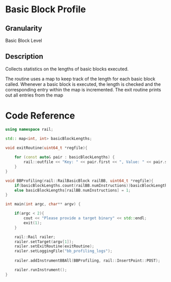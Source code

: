 # Basic Block Profile

## Granularity
Basic Block Level

## Description
Collects statistics on the lengths of basic blocks executed.

The routine uses a map to keep track of the length for each basic block called. Whenever a basic block is executed, the length is checked and the corresponding entry within the map is incremented.
The exit routine prints out all entries from the map


# Code Reference
```c++
using namespace rail;

std:: map<int, int> basicBlockLengths;

void exitRoutine(uint64_t *regfile){
    
    for (const auto& pair : basicBlockLengths) {
        rail::outfile << "Key: " << pair.first << ", Value: " << pair.second << std::endl;
    }
}

void BBProfiling(rail::RailBasicBlock railBB, uint64_t *regfile){
    if(basicBlockLengths.count(railBB.numInstructions))basicBlockLengths[railBB.numInstructions]++;
    else basicBlockLengths[railBB.numInstructions] = 1;
}

int main(int argc, char** argv) {

    if(argc < 2){
        cout << "Please provide a target binary" << std::endl;
        exit(1);
    }

    rail::Rail railer;
    railer.setTarget(argv[1]);
    railer.setExitRoutine(exitRoutine);
    railer.setLoggingFile("bb_profiling_logs");
    
    railer.addInstrumentBBAll(BBProfiling, rail::InsertPoint::POST);

    railer.runInstrument();
}
```